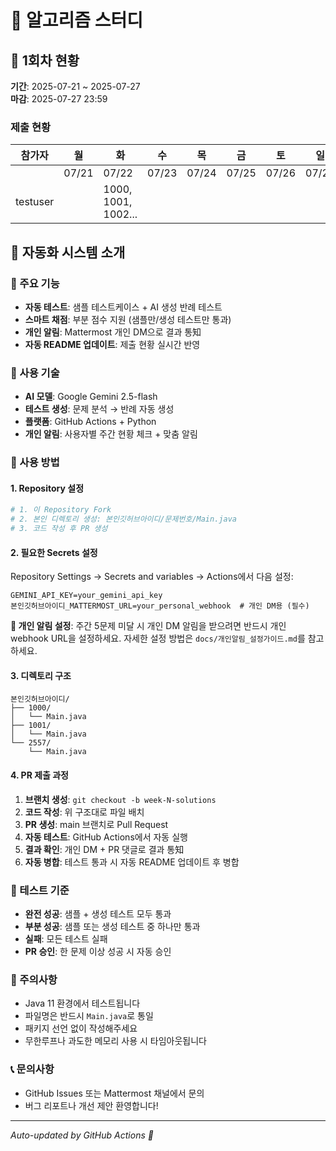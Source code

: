 # 🚀 알고리즘 스터디

## 📅 1회차 현황

**기간**: 2025-07-21 ~ 2025-07-27  
**마감**: 2025-07-27 23:59

### 제출 현황

| 참가자   | 월    | 화                  | 수    | 목    | 금    | 토    | 일    |
| -------- | ----- | ------------------- | ----- | ----- | ----- | ----- | ----- |
|          | 07/21 | 07/22               | 07/23 | 07/24 | 07/25 | 07/26 | 07/27 |
| testuser |       | 1000, 1001, 1002... |       |       |       |       |       |

## 🤖 자동화 시스템 소개

### 🔧 주요 기능

- **자동 테스트**: 샘플 테스트케이스 + AI 생성 반례 테스트
- **스마트 채점**: 부분 점수 지원 (샘플만/생성 테스트만 통과)
- **개인 알림**: Mattermost 개인 DM으로 결과 통知
- **자동 README 업데이트**: 제출 현황 실시간 반영

### 🧠 사용 기술

- **AI 모델**: Google Gemini 2.5-flash
- **테스트 생성**: 문제 분석 → 반례 자동 생성
- **플랫폼**: GitHub Actions + Python
- **개인 알림**: 사용자별 주간 현황 체크 + 맞춤 알림

### 📝 사용 방법

#### 1. Repository 설정

```bash
# 1. 이 Repository Fork
# 2. 본인 디렉토리 생성: 본인깃허브아이디/문제번호/Main.java
# 3. 코드 작성 후 PR 생성
```

#### 2. 필요한 Secrets 설정

Repository Settings → Secrets and variables → Actions에서 다음 설정:

```
GEMINI_API_KEY=your_gemini_api_key
본인깃허브아이디_MATTERMOST_URL=your_personal_webhook  # 개인 DM용 (필수)
```

**📱 개인 알림 설정**: 주간 5문제 미달 시 개인 DM 알림을 받으려면 반드시 개인 webhook URL을 설정하세요.
자세한 설정 방법은 `docs/개인알림_설정가이드.md`를 참고하세요.

#### 3. 디렉토리 구조

```
본인깃허브아이디/
├── 1000/
│   └── Main.java
├── 1001/
│   └── Main.java
└── 2557/
    └── Main.java
```

#### 4. PR 제출 과정

1. **브랜치 생성**: `git checkout -b week-N-solutions`
2. **코드 작성**: 위 구조대로 파일 배치
3. **PR 생성**: main 브랜치로 Pull Request
4. **자동 테스트**: GitHub Actions에서 자동 실행
5. **결과 확인**: 개인 DM + PR 댓글로 결과 통知
6. **자동 병합**: 테스트 통과 시 자동 README 업데이트 후 병합

### 🎯 테스트 기준

- **완전 성공**: 샘플 + 생성 테스트 모두 통과
- **부분 성공**: 샘플 또는 생성 테스트 중 하나만 통과
- **실패**: 모든 테스트 실패
- **PR 승인**: 한 문제 이상 성공 시 자동 승인

### 🚨 주의사항

- Java 11 환경에서 테스트됩니다
- 파일명은 반드시 `Main.java`로 통일
- 패키지 선언 없이 작성해주세요
- 무한루프나 과도한 메모리 사용 시 타임아웃됩니다

### 📞 문의사항

- GitHub Issues 또는 Mattermost 채널에서 문의
- 버그 리포트나 개선 제안 환영합니다!

---

_Auto-updated by GitHub Actions 🤖_
